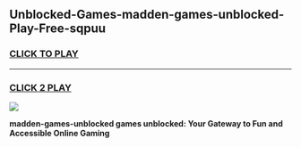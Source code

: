 
## Unblocked-Games-madden-games-unblocked-Play-Free-sqpuu
<h3>
<a href="https://premium76.site?title=madden-games-unblocked&ref=18A">CLICK TO PLAY</a></h3>
<hr>

<h3>
<a href="https://premium76.site?title=madden-games-unblocked&ref=18A">CLICK 2 PLAY</a>
  
</h3>

<a href="https://premium76.site?title=madden-games-unblocked&ref=18A"><img src="https://clearcache.store/games.png"></a>


**madden-games-unblocked games unblocked: Your Gateway to Fun and Accessible Online Gaming**
